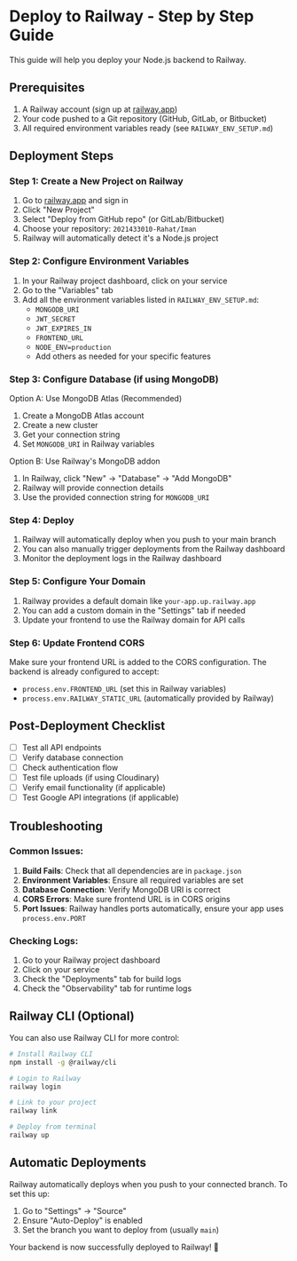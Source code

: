 # Deploy to Railway - Step by Step Guide

This guide will help you deploy your Node.js backend to Railway.

## Prerequisites

1. A Railway account (sign up at [railway.app](https://railway.app))
2. Your code pushed to a Git repository (GitHub, GitLab, or Bitbucket)
3. All required environment variables ready (see `RAILWAY_ENV_SETUP.md`)

## Deployment Steps

### Step 1: Create a New Project on Railway

1. Go to [railway.app](https://railway.app) and sign in
2. Click "New Project"
3. Select "Deploy from GitHub repo" (or GitLab/Bitbucket)
4. Choose your repository: `2021433010-Rahat/Iman`
5. Railway will automatically detect it's a Node.js project

### Step 2: Configure Environment Variables

1. In your Railway project dashboard, click on your service
2. Go to the "Variables" tab
3. Add all the environment variables listed in `RAILWAY_ENV_SETUP.md`:
   - `MONGODB_URI`
   - `JWT_SECRET`
   - `JWT_EXPIRES_IN`
   - `FRONTEND_URL`
   - `NODE_ENV=production`
   - Add others as needed for your specific features

### Step 3: Configure Database (if using MongoDB)

Option A: Use MongoDB Atlas (Recommended)
1. Create a MongoDB Atlas account
2. Create a new cluster
3. Get your connection string
4. Set `MONGODB_URI` in Railway variables

Option B: Use Railway's MongoDB addon
1. In Railway, click "New" → "Database" → "Add MongoDB"
2. Railway will provide connection details
3. Use the provided connection string for `MONGODB_URI`

### Step 4: Deploy

1. Railway will automatically deploy when you push to your main branch
2. You can also manually trigger deployments from the Railway dashboard
3. Monitor the deployment logs in the Railway dashboard

### Step 5: Configure Your Domain

1. Railway provides a default domain like `your-app.up.railway.app`
2. You can add a custom domain in the "Settings" tab if needed
3. Update your frontend to use the Railway domain for API calls

### Step 6: Update Frontend CORS

Make sure your frontend URL is added to the CORS configuration. The backend is already configured to accept:
- `process.env.FRONTEND_URL` (set this in Railway variables)
- `process.env.RAILWAY_STATIC_URL` (automatically provided by Railway)

## Post-Deployment Checklist

- [ ] Test all API endpoints
- [ ] Verify database connection
- [ ] Check authentication flow
- [ ] Test file uploads (if using Cloudinary)
- [ ] Verify email functionality (if applicable)
- [ ] Test Google API integrations (if applicable)

## Troubleshooting

### Common Issues:

1. **Build Fails**: Check that all dependencies are in `package.json`
2. **Environment Variables**: Ensure all required variables are set
3. **Database Connection**: Verify MongoDB URI is correct
4. **CORS Errors**: Make sure frontend URL is in CORS origins
5. **Port Issues**: Railway handles ports automatically, ensure your app uses `process.env.PORT`

### Checking Logs:

1. Go to your Railway project dashboard
2. Click on your service
3. Check the "Deployments" tab for build logs
4. Check the "Observability" tab for runtime logs

## Railway CLI (Optional)

You can also use Railway CLI for more control:

```bash
# Install Railway CLI
npm install -g @railway/cli

# Login to Railway
railway login

# Link to your project
railway link

# Deploy from terminal
railway up
```

## Automatic Deployments

Railway automatically deploys when you push to your connected branch. To set this up:

1. Go to "Settings" → "Source"
2. Ensure "Auto-Deploy" is enabled
3. Set the branch you want to deploy from (usually `main`)

Your backend is now successfully deployed to Railway! 🚀
